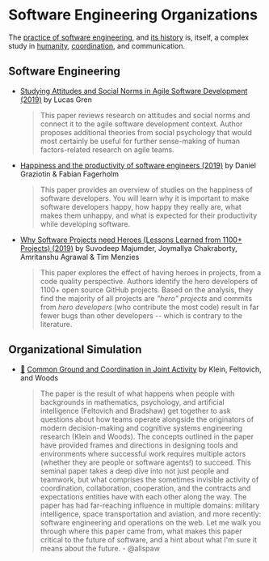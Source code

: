 # Software Engineering Organizations 

The [practice of software engineering](https://en.wikipedia.org/wiki/Software_engineering), and [its history](https://en.wikipedia.org/wiki/History_of_software_engineering) is, itself, a complex study in [humanity](https://en.wikipedia.org/wiki/No_Silver_Bullet), [coordination](https://en.wikipedia.org/wiki/Software_development_process), and communication.

## Software Engineering 

* [Studying Attitudes and Social Norms in Agile Software Development (2019)](https://arxiv.org/pdf/1904.09225.pdf) by Lucas Gren
    > This paper reviews research on attitudes and social norms and connect it to the agile software development context. Author proposes additional theories from social psychology that would most certainly be useful for further sense-making of human factors-related research on agile teams.

* [Happiness and the productivity of software engineers (2019)](https://arxiv.org/ftp/arxiv/papers/1904/1904.08239.pdf) by Daniel Graziotin & Fabian Fagerholm
    > This paper provides an overview of studies on the happiness of software developers. You will learn why it is important to make software developers happy, how happy they really are, what makes them unhappy, and what is expected for their productivity while developing software.

* [Why Software Projects need Heroes (Lessons Learned from 1100+ Projects) (2019)](https://arxiv.org/pdf/1904.09954.pdf) by Suvodeep Majumder, Joymallya Chakraborty, Amritanshu Agrawal & Tim Menzies
    > This paper explores the effect of having heroes in projects, from a code quality perspective. Authors identify the hero developers of 1100+ open source GitHub projects. Based on the analysis, they find the majority of all projects are *"hero" projects* and commits from *hero developers* (who contribute the most code) result in far fewer bugs than other developers -- which is contrary to the literature.

## Organizational Simulation

* [:scroll:](common-ground-and-coordination-in-joint-activity.pdf) [Common Ground and Coordination in Joint Activity](http://jeffreymbradshaw.net/publications/Common_Ground_Single.pdf) by Klein, Feltovich, and Woods

  > The paper is the result of what happens when people with backgrounds in mathematics, psychology, and artificial intelligence (Feltovich and Bradshaw) get together to ask questions about how teams operate alongside the originators of modern decision-making and cognitive systems engineering research (Klein and Woods). The concepts outlined in the paper have provided frames and directions in designing tools and environments where successful work requires multiple actors (whether they are people or software agents!) to succeed. This seminal paper takes a deep dive into not just people and teamwork, but what comprises the sometimes invisible activity of coordination, collaboration, cooperation, and the contracts and expectations entities have with each other along the way. The paper has had far-reaching influence in multiple domains: military intelligence, space transportation and aviation, and more recently: software engineering and operations on the web. Let me walk you through where this paper came from, what makes this paper critical to the future of software, and a hint about what I'm sure it means about the future. - @allspaw 


